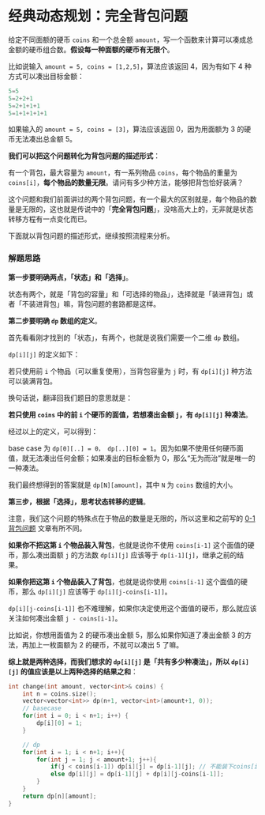 # 经典动态规划：完全背包问题

给定不同面额的硬币 `coins` 和一个总金额 `amount`，写一个函数来计算可以凑成总金额的硬币组合数。**假设每一种面额的硬币有无限个**。

比如说输入 `amount = 5, coins = [1,2,5]`，算法应该返回 4，因为有如下 4 种方式可以凑出目标金额：

```c++
5=5
5=2+2+1
5=2+1+1+1
5=1+1+1+1+1
```

如果输入的 `amount = 5, coins = [3]`，算法应该返回 0，因为用面额为 3 的硬币无法凑出总金额 5。

**我们可以把这个问题转化为背包问题的描述形式**：

有一个背包，最大容量为 `amount`，有一系列物品 `coins`，每个物品的重量为 `coins[i]`，**每个物品的数量无限**。请问有多少种方法，能够把背包恰好装满？

这个问题和我们前面讲过的两个背包问题，有一个最大的区别就是，每个物品的数量是无限的，这也就是传说中的「**完全背包问题**」，没啥高大上的，无非就是状态转移方程有一点变化而已。

下面就以背包问题的描述形式，继续按照流程来分析。

### 解题思路

**第一步要明确两点，「状态」和「选择」**。

状态有两个，就是「背包的容量」和「可选择的物品」，选择就是「装进背包」或者「不装进背包」嘛，背包问题的套路都是这样。

**第二步要明确 `dp` 数组的定义**。

首先看看刚才找到的「状态」，有两个，也就是说我们需要一个二维 `dp` 数组。

`dp[i][j]` 的定义如下：

若只使用前 `i` 个物品（可以重复使用），当背包容量为 `j` 时，有 `dp[i][j]` 种方法可以装满背包。

换句话说，翻译回我们题目的意思就是：

**若只使用 `coins` 中的前 `i` 个硬币的面值，若想凑出金额 `j`，有 `dp[i][j]` 种凑法**。

经过以上的定义，可以得到：

base case 为 `dp[0][..] = 0， dp[..][0] = 1`。因为如果不使用任何硬币面值，就无法凑出任何金额；如果凑出的目标金额为 0，那么“无为而治”就是唯一的一种凑法。

我们最终想得到的答案就是 `dp[N][amount]`，其中 `N` 为 `coins` 数组的大小。

**第三步，根据「选择」，思考状态转移的逻辑**。

注意，我们这个问题的特殊点在于物品的数量是无限的，所以这里和之前写的 [0-1 背包问题](https://labuladong.github.io/algo/3/26/81/) 文章有所不同。

**如果你不把这第 `i` 个物品装入背包**，也就是说你不使用 `coins[i-1]` 这个面值的硬币，那么凑出面额 `j` 的方法数 `dp[i][j]` 应该等于 `dp[i-1][j]`，继承之前的结果。

**如果你把这第 `i` 个物品装入了背包**，也就是说你使用 `coins[i-1]` 这个面值的硬币，那么 `dp[i][j]` 应该等于 `dp[i][j-coins[i-1]]`。

`dp[i][j-coins[i-1]]` 也不难理解，如果你决定使用这个面值的硬币，那么就应该关注如何凑出金额 `j - coins[i-1]`。

比如说，你想用面值为 2 的硬币凑出金额 5，那么如果你知道了凑出金额 3 的方法，再加上一枚面额为 2 的硬币，不就可以凑出 5 了嘛。

**综上就是两种选择，而我们想求的 `dp[i][j]` 是「共有多少种凑法」，所以 `dp[i][j]` 的值应该是以上两种选择的结果之和**：

```c++
int change(int amount, vector<int>& coins) {
    int n = coins.size();
    vector<vector<int>> dp(n+1, vector<int>(amount+1, 0));
    // basecase
    for(int i = 0; i < n+1; i++) {
        dp[i][0] = 1;
    }

    // dp
    for(int i = 1; i < n+1; i++){
        for(int j = 1; j < amount+1; j++){
            if(j < coins[i-1]) dp[i][j] = dp[i-1][j]; // 不能装下coins[i-1]
            else dp[i][j] = dp[i-1][j] + dp[i][j-coins[i-1]];
        }
    }
    return dp[n][amount];
}
```











